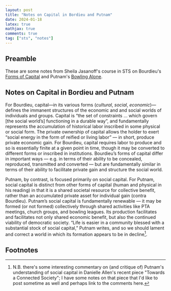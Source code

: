 ```yaml
---
layout: post
title: "Notes on Capital in Bordieu and Putnam"
date: 2024-01-18
latex: true
mathjax: true
comments: true
tag: ["sts", "notes"]
---
```


## Preamble 

These are some notes from Sheila Jasanoff's course in STS on Bourdieu's [Forms of Capital](https://home.iitk.ac.in/~amman/soc748/bourdieu_forms_of_capital.pdf) and Putnam's [Bowling Alone](https://www.journalofdemocracy.org/articles/bowling-alone-americas-declining-social-capital/). 

## Notes on Capital in Bordieu and Putnam

For Bourdieu, capital—in its various forms (*cultural*, *social*, *economic*)—defines the immanent structures of the economic and and social worlds of individuals and groups. Capital is “the set of constraints … which govern [the social world’s] functioning in a durable way”, and fundamentally represents the accumulation of historical labor inscribed in some physical or social form. The private ownership of capital allows the holder to exert “social energy in the form of reified or living labor” — in short, produce private economic gain. For Bourdieu, capital requires labor to produce and so is essentially finite at a given point in time, though it may be converted to different forms or inscribed in institutions. Bourdieu’s forms of capital differ in important ways — e.g. in terms of their ability to be concealed, reproduced, transmitted and converted — but are fundamentally similar in terms of their ability to facilitate private gain and structure the social world. 

Putnam, by contrast, is focused primarily on social capital. For Putnam, social capital is distinct from other forms of capital (human and physical in his reading) in that it is a shared societal resource for collective benefit, rather than an accumulated private asset for individual gain (contra Bourdieu). Putnam’s social capital is fundamentally renewable — it may be formed (or not formed) collectively through shared activities like PTA meetings, church groups, and bowling leagues. Its production facilitates and facilitates not only shared economic benefit, but also the continued viability of democratic society. “Life is easier in a community blessed with a substantial stock of social capital,” Putnam writes, and so we should lament and correct a world in which its formation appears to be in decline[^1]. 

## Footnotes

[^1]: N.B. there's some interesting commentary on (and critique of) Putnam's understanding of social capital in Danielle Allen's recent piece "Towards a Connected Society"; I have some notes on that piece that I'd like to post sometime as well and perhaps link to the comments here. 
